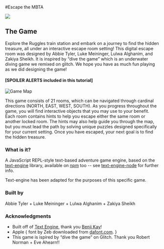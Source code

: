 #Escape the MBTA

<img src="https://cdn.glitch.me/0d912267-7ceb-4ef0-87ba-924a786d3765%2Fmagnet-t-logos.webp?v=1638847770161">

## The Game

Explore the Ruggles train station and embark on a journey to find the hidden treasure, all under an interactive escape room setting!
This digital escape room was designed by Abbie Tyler, Luke Meininger, Lulwa Alghanim, and Zakiya Sheikh.
It is inspired by “dive the game” which is an underwater diving game we remixed on glitch.
We hope you have as much fun playing as we did designing the game!

#### [SPOILER ALERTS included in this tutorial]

![Game Map](https://cdn.glitch.me/0d912267-7ceb-4ef0-87ba-924a786d3765%2F9d4c98e5-3b3c-41b9-b3f0-ab3f9173b4cb.image.png?v=1638847402098)

This game consists of 21 rooms, which can be navigated through cardinal directions (NORTH, EAST, WEST, SOUTH).
As you progress throughout the game, you will find interactive objects that you may use to your benefit.
Each room contains hints to help you escape either the same room or another locked room.
The hints may also help guide you through the map, but you must lead the path by solving unique puzzles designed specifically for your current setting.
Once you have escaped, your next goal is to find the hidden treasure.

### What is it?

A JavaScript REPL-style text-based adventure game engine, based on the [text-engine](https://github.com/okaybenji/text-engine) library, available on [npm](https://www.npmjs.com/package/text-engine) too -- see [text-engine-node](https://github.com/okaybenji/text-engine-node) for further info.

Text-engine has been adapted for the purposes of this specific game.

### Built by

Abbie Tyler + Luke Meininger + Lulwa Alghanim + Zakiya Sheikh

### Acknowledgments

- Built off of [Text Engine](https://github.com/okaybenji/text-engine), thank you [Benji Kay](http://benjikay.com/)!
- Apple { font by Zeb downloaded from [dafont.com](http://www.dafont.com/apple.font). }
- This game is ispired by “dive the game” on Glitch. Thank you Robert Norman + Eve Ahearn!!
